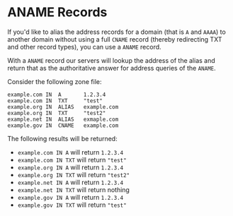 # ANAME Records

If you'd like to alias the address records for a domain (that is `A` and `AAAA`) to another
domain without using a full `CNAME` record (thereby redirecting TXT and other record types),
you can use a `ANAME` record.

With a `ANAME` record our servers will lookup the address of the alias and return that 
as the authoritative answer for address queries of the `ANAME`.

Consider the following zone
file:

```dns
example.com IN  A       1.2.3.4
example.com IN  TXT     "test"
example.org IN  ALIAS   example.com
example.org IN  TXT     "test2"
example.net IN  ALIAS   exmaple.com
example.gov IN  CNAME   example.com
```

The following results will be returned:

* `example.com IN A` will return `1.2.3.4`
* `example.com IN TXT` will return `"test"`
* `example.org IN A` will return `1.2.3.4`
* `example.org IN TXT` will return `"test2"`
* `example.net IN A` will return `1.2.3.4`
* `example.net IN TXT` will return nothing
* `example.gov IN A` will return `1.2.3.4`
* `example.gov IN TXT` will return `"test"`